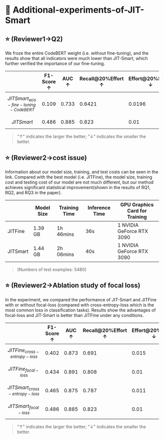 # 🚀 Additional-experiments-of-JIT-Smart


## ⭐ (Reviewer1->Q2)
We froze the entire CodeBERT weight (i.e. without fine-tuning), and the results show that all indicators were much lower than JIT-Smart, which further verified the importance of our fine-tuning.

|  | F1-Score ↑     | AUC ↑      | Recall@20%Effort ↑      |Effort@20%Recall ↓      |Popt ↑      |Top-5 Accuracy ↑      |Top-10 Accuracy ↑      |Recall@20%Effort_l ↑     |Effort@20%Recall_l ↓    |IFA_l ↓    | 
| -------- | -------- | -------- | -------- | -------- | -------- | -------- | -------- | -------- | -------- | -------- |
|$$JITSmart_{w/o-fine-tuning-CodeBERT}$$   | 0.109 |  0.733 |  0.6421 |  0.0196 | 0.8313  |  0.4897|  0.3345 | 0.6489  |  0.0802 |  0.6207 |
|$$JITSmart$$   | 0.486 |  0.885 | 0.823  | 0.01  | 0.942  | 0.552 | 0.41  |  0.74 | 0.081  |  0.098 |
> "↑" indicates the larger the better; "↓" indicates the smaller the better.

## ⭐ (Reviewer2->cost issue)
Information about our model size, training, and test costs can be seen in the link. Compared with the best model (i.e. JITFine), the model size, training cost and testing cost of our model are not much different, but our method achieves significant statistical improvement(shown in the results of RQ1, RQ2, and RQ3 in the paper).



|      | Model Size     | Training Time     | Inference Time    | GPU Graphics Card for Training
| -------- | -------- | -------- | -------- | -------- |
| JITFine | 1.39 GB | 1h 46mins|  36s| 1 NVIDIA GeForce RTX 3090 |
| JITSmart | 1.44 GB | 2h 06mins | 40s | 1 NVIDIA GeForce RTX 3090 |
>(Numbers of test examples: 5480)

## ⭐ (Reviewer2->Ablation study of focal loss)
In the experiment, we compared the performance of JIT-Smart and JITFine with or without focal-loss (compared with cross-entropy-loss which is the most common loss in classification tasks). Results show the advantages of focal-loss and JIT-Smart is better than JITFine under any conditions.

|  | F1-Score ↑     | AUC ↑      | Recall@20%Effort ↑      |Effort@20%Recall ↓      |Popt ↑      |Top-5 Accuracy ↑      |Top-10 Accuracy ↑      |Recall@20%Effort_l ↑     |Effort@20%Recall_l ↓    |IFA_l ↓    | 
| -------- | -------- | -------- | -------- | -------- | -------- | -------- | -------- | -------- | -------- | -------- |
|$$JITFine_{cross-entropy-loss}$$   |  0.402| 0.873  |  0.691 |  0.015 |  0.908 | 0.198 |  0.204 |  0.191 | 0.341  |  12.3523 |
|$$JITFine_{focal-loss}$$   | 0.434 |  0.891 |  0.808 |  0.01 | 0.9361  | 0.2298 | 0.2181  |  0.231 |  0.3182 | 11.124  |
|$$JITSmart_{cross-entropy-loss}$$   | 0.465 | 0.875  |  0.787 | 0.011  | 0.9289  | 0.551 | 0.406  |  0.74 | 0.079  |  0.107 |
|$$JITSmart_{focal-loss}$$   | 0.486 |  0.885 | 0.823  | 0.01  | 0.942  | 0.552 | 0.41  |  0.74 | 0.081  |  0.098 |

> "↑" indicates the larger the better; "↓" indicates the smaller the better.




